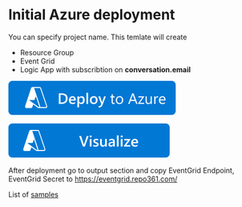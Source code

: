 # Initial Azure deployment 

You can specify project name.
This temlate will create 
* Resource Group
* Event Grid
* Logic App with subscribtion on **conversation.email**

[![Deploy To Azure](https://raw.githubusercontent.com/Azure/azure-quickstart-templates/master/1-CONTRIBUTION-GUIDE/images/deploytoazure.svg?sanitize=true)](https://portal.azure.com/#create/Microsoft.Template/uri/https%3A%2F%2Fraw.githubusercontent.com%2FAzure%2Fazure-quickstart-templates%2Fmaster%2Fdemos%2Flamp-app%2Fazuredeploy.json)

[![Visualize](https://raw.githubusercontent.com/Azure/azure-quickstart-templates/master/1-CONTRIBUTION-GUIDE/images/visualizebutton.svg?sanitize=true)](http://armviz.io/#/?load=https%3A%2F%2Fraw.githubusercontent.com%2FAzure%2Fazure-quickstart-templates%2Fmaster%2Fdemos%2Flamp-app%2Fazuredeploy.json)

After deployment go to output section and copy EventGrid Endpoint, EventGrid Secret to https://eventgrid.repo361.com/

List of [samples](https://github.com/Noralogix/genesyscloud-eventgrid/samples/)